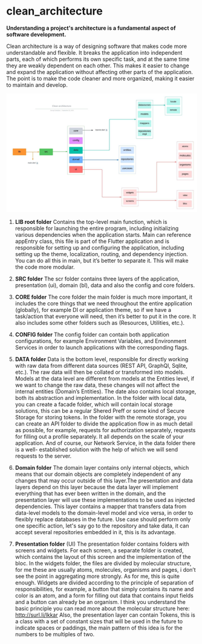 # clean_architecture

**Understanding a project's architecture is a fundamental aspect of software development.**

Clean architecture is a way of designing software that makes code more understandable and flexible. It breaks the application into independent parts, each of which performs its own specific task, and at the same time they are weakly dependent on each other. This makes it easier to change and expand the application without affecting other parts of the application. The point is to make the code cleaner and more organized, making it easier to maintain and develop.

![Architecture diagram, if not displayed, look in the repository files!](https://github.com/k1mka/clean_architecture/blob/main/sheme.jpg)

1. **LIB root folder**
   Contains the top-level main function, which is responsible for launching the entire program, including initializing various dependencies when the 
   application starts. Main can reference appEntry class, this file is part of the Flutter application and is responsible for setting up and 
   configuring the application, including setting up the theme, localization, routing, and dependency injection. You can do all this in main, but 
   it’s better to separate it. This will make the code more modular.

2. **SRC folder** 
   The scr folder contains three layers of the application, presentation (ui), domain (bl), data and also the config and core folders.

3. **CORE folder** 
   The core folder the main folder is much more important, it includes the core things that we need throughout the entire application (globally), for 
   example DI or application theme, so if we have a task/action that everyone will need, then it’s better to put it in the core. It also includes 
   some other folders such as (Resources, Utilities, etc.).

4. **CONFIG folder** 
   The config folder can contain both application configurations, for example Environment Variables, and Environment Services in order
   to launch applications with the corresponding flags.

5. **DATA folder**
   Data is the bottom level, responsible for directly working with raw data from different data sources (REST API, GraphQl, Sqlite, etc.).
   The raw data will then be collated or transformed into models. Models at the data level are different from models at the Entities level, if we 
   want to change the raw data, these changes will not affect the internal entities (Domain’s Entities). The date also contains local storage, both 
   its abstraction and implementation. In the folder with local data, you can create a facade folder, which will contain local storage solutions, 
   this can be a regular Shered Preff or some kind of Secure Storage for storing tokens. In the folder with the remote storage, you can create an API 
   folder to divide the application flow in as much detail as possible, for example, requests for authorization separately, requests for filling out 
   a profile separately. It all depends on the scale of your application. And of course, our Network Service, in the data folder there is a well- 
   established solution with the help of which we will send requests to the server.

6. **Domain folder**
   The domain layer contains only internal objects, which means that our domain objects are completely independent of any changes that may occur 
   outside of this layer.The presentation and data layers depend on this layer because the data layer will implement everything that has ever been 
   written in the domain, and the presentation layer will use these implementations to be used as injected dependencies.
   This layer contains a mapper that transfers data from data-level models to the domain-level model and vice versa, in order to flexibly replace 
   databases in the future. Use case should perform only one specific action, let's say go to the repository and take data, it can accept several 
   repositories embedded in it, this is its advantage.

7. **Presentation folder** (UI)
   The presentation folder contains folders with screens and widgets. For each screen, a separate folder is created, which contains the layout of 
   this screen and the implementation of the bloc. In the widgets folder, the files are divided by molecular structure, for me these are usually 
   atoms, molecules, organisms and pages, i don’t see the point in aggregating more strongly. As for me, this is quite enough. Widgets are divided 
   according to the principle of separation of responsibilities, for example, a button that simply contains its name and color is an atom, and a form 
   for filling out data that contains input fields and a button can already be an organism. I think you understand the basic principle you can read 
   more about the molecular structure here: http://surl.li/lkkar 
   Also, the presentation layer can contain Tokens, this is a class with a set of constant sizes that will be used in the future to indicate spaces 
   or paddings, the main pattern of this idea is for the numbers to be multiples of two.
